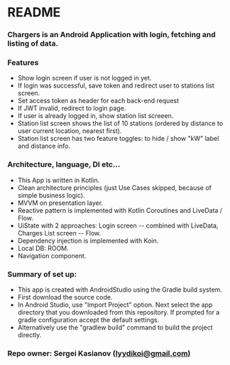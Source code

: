 
# README #
### Chargers is an Android Application with login, fetching and listing of data.

### Features ###
* Show login screen if user is not logged in yet.
* If login was successful, save token and redirect user to stations list screen.
* Set access token as header for each back-end request
* If JWT invalid, redirect to login page.
* If user is already logged in, show station list screeen.
* Station list screen shows the list of 10 stations (ordered by distance to user current location, nearest first).
* Station list screen has two feature toggles: to hide / show "kW" label and distance info.

### Architecture, language, DI etc... ###
* This App is written in Kotlin.
* Clean architecture principles (just Use Cases skipped, because of simple business logic).
* MVVM on presentation layer.
* Reactive pattern is implemented with Kotlin Coroutines and LiveData / Flow.
* UiState with 2 approaches: Login screen -- combined with LiveData, Charges List screen -- Flow.
* Dependency injection is implemented with Koin.
* Local DB: ROOM.
* Navigation component.

### Summary of set up: ###
* This app is created with AndroidStudio using the Gradle build system.
* First download the source code.
* In Android Studio, use "Import Project" option. Next select the app directory that you downloaded from this repository. If prompted for a gradle configuration accept the default settings.
* Alternatively use the "gradlew build" command to build the project directly.

### Repo owner: Sergei Kasianov (lyydikoi@gmail.com)
